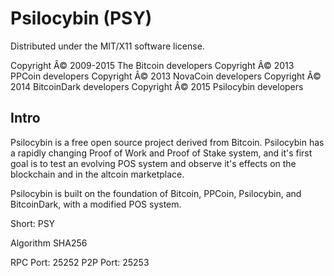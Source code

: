 Psilocybin (PSY)
===================
Distributed under the MIT/X11 software license.

Copyright Â© 2009-2015 The Bitcoin developers
Copyright Â© 2013 PPCoin developers
Copyright Â© 2013 NovaCoin developers
Copyright Â© 2014 BitcoinDark developers
Copyright Â© 2015 Psilocybin developers

Intro
-----
Psilocybin is a free open source project derived from Bitcoin. Psilocybin has a rapidly changing Proof of Work and Proof of Stake system, and it's first goal is to test an evolving POS system and observe it's effects on the blockchain and in the altcoin marketplace.

Psilocybin is built on the foundation of Bitcoin, PPCoin, Psilocybin, and BitcoinDark, with a modified POS system.

Short: PSY

Algorithm SHA256

RPC Port: 25252
P2P Port: 25253


